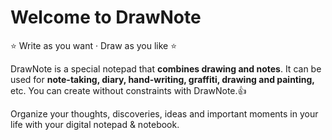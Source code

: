 # Welcome to DrawNote


⭐ Write as you want ‧ Draw as you like ⭐

DrawNote is a special notepad that <b>combines drawing and notes</b>. It can be used for <b>note-taking, diary, hand-writing, graffiti, drawing and painting,</b> etc. You can create without constraints with DrawNote.👍

Organize your thoughts, discoveries, ideas and important moments in your life with your digital notepad & notebook.
